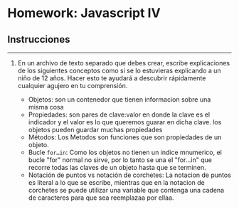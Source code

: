# Homework: Javascript IV

## Instrucciones
---
1. En un archivo de texto separado que debes crear, escribe explicaciones de los siguientes conceptos como si se lo estuvieras explicando a un niño de 12 años. Hacer esto te ayudará a descubrir rápidamente cualquier agujero en tu comprensión.

	* Objetos: son un contenedor que tienen informacion sobre una misma cosa
	* Propiedades: son pares de clave:valor en donde la clave es el indicador y el valor es lo que queremos guarar en dicha clave. los objetos pueden guardar muchas propiedades
	* Métodos: Los Metodos son funciones que son propiedades de un objeto.
	* Bucle `for…in`: Como los objetos no tienen un indice mnumerico, el bucle "for" normal no sirve, por lo tanto se una el "for...in" que recorre todas las claves de un objeto hasta que se terminen.
	* Notación de puntos vs notación de corchetes: La notacion de puntos es literal a lo que se escribe, mientras que en la notacion de corchetes se puede utilizar una variable que contenga una cadena de caracteres para que sea reemplazaa por ellaa.

